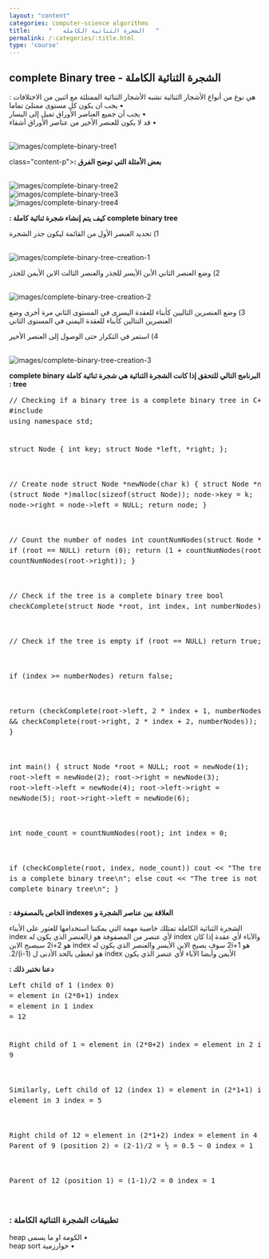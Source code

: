 ```yaml
---
layout: "content"
categories: computer-science algorithms
title:     "   الشجرة الثنائية الكاملة   "
permalink: /:categories/:title.html
type: 'course'
---
```

<div class="col-12">
<h2>  complete  Binary  tree -     الشجرة الثنائية الكاملة  </h2>
<p class="content-p">
<bdi> 
هي نوع من أنواع الأشجار الثنائية تشبه الأشجار الثنائية الممتلئة مع اثنين من الاختلافات :
<br>
•	يجب ان يكون كل مستوى ممتلئ تماما
<br>
•	يجب أن جميع العناصر الأوراق تميل إلى اليسار 
<br>
•	قد لا يكون للعنصر الأخير من عناصر  الأوراق أشقاء 
</bdi>
</p>

 <br/><img class="content-image" src="/assets/img/algorithms/complete-binary-tree1.jpg" alt="images/complete-binary-tree1"/>
 <p> class="content-p"><b>: بعض الأمثلة التي توضح الفرق </b></p>
<br/><img class="content-image" src="/assets/img/algorithms/complete-binary-tree2.jpg" alt="images/complete-binary-tree2"/>
<br/><img class="content-image" src="/assets/img/algorithms/complete-binary-tree3.jpg" alt="images/complete-binary-tree3"/>
<br/><img class="content-image" src="/assets/img/algorithms/complete-binary-tree-4.jpg" alt="images/complete-binary-tree4"/>
<p class="content-p"><b> : كيف يتم إنشاء شجرة ثنائية كاملة complete binary tree </b></p>
<p class="content-p"><bdi>1)	تحديد العنصر الأول من القائمة ليكون جذر الشجرة</bdi></p>
<br/><img class="content-image" src="/assets/img/algorithms/complete-binary-tree-creation-1.jpg" alt="images/complete-binary-tree-creation-1"/>
<p class="content-p"><bdi>2)	وضع العنصر الثاني الأبن الأيسر للجذر والعنصر الثالث الابن الأيمن للجذر </bdi></p>
<br/><img class="content-image" src="/assets/img/algorithms/complete-binary-tree-creation-2.jpg" alt="images/complete-binary-tree-creation-2"/>
<p class="content-p"><bdi> 3)	وضع العنصرين التاليين كأبناء للعقدة اليسرى في المستوى الثاني مرة أخرى وضع العنصرين التتالين كأبناء للعقدة اليمنى في المستوى الثاني </bdi></p>
<p class="content-p"><bdi> 4)	استمر في التكرار حتى الوصول إلى العنصر الأخير </bdi></p>
<br/><img class="content-image" src="/assets/img/algorithms/complete-binary-tree-creation-3.jpg" alt="images/complete-binary-tree-creation-3"/>
<p class="content-p"><bdi><b>
البرنامج التالي للتحقق إذا كانت الشجرة الثنائية هي شجرة ثنائية كاملة complete binary tree :</b></bdi></p>
<div class="code-box">
<p class="content-p">
<pre style="line-height: 1.5em;">
// Checking if a binary tree is a complete binary tree in C++
#include <bits/stdc++.h>
using namespace std;

struct Node {
  int key;
  struct Node *left, *right;
};

// Create node
struct Node *newNode(char k) {
  struct Node *node = (struct Node *)malloc(sizeof(struct Node));
  node->key = k;
  node->right = node->left = NULL;
  return node;
}

// Count the number of nodes
int countNumNodes(struct Node *root) {
  if (root == NULL)
    return (0);
  return (1 + countNumNodes(root->left) + countNumNodes(root->right));
}

// Check if the tree is a complete binary tree
bool checkComplete(struct Node *root, int index, int numberNodes) {
  
  // Check if the tree is empty
  if (root == NULL)
    return true;

  if (index >= numberNodes)
    return false;

  return (checkComplete(root->left, 2 * index + 1, numberNodes) && checkComplete(root->right, 2 * index + 2, numberNodes));
}

int main() {
  struct Node *root = NULL;
  root = newNode(1);
  root->left = newNode(2);
  root->right = newNode(3);
  root->left->left = newNode(4);
  root->left->right = newNode(5);
  root->right->left = newNode(6);

  int node_count = countNumNodes(root);
  int index = 0;

  if (checkComplete(root, index, node_count))
    cout << "The tree is a complete binary tree\n";
  else
    cout << "The tree is not a complete binary tree\n";
}
</pre>
</p>
</div>
<p class="content-p"><bdi><b>العلاقة بين عناصر الشجرة و indexes الخاص بالمصفوفة :</b></bdi></p>
<p class="content-p"><bdi>الشجرة الثنائية الكاملة تمتلك خاصية مهمة التي يمكننا استخدامها للعثور على الأبناء والآباء لأي عقدة 
إذا كان index لأي عنصر من المصفوفة هو i,العنصر الذي يكون له index هو  2i+1 سوف يصبح الابن الأيسر والعنصر الذي يكون له index  هو 2i+2 سيصبح الابن الأيمن وأيضا الآباء لأي عنصر الذي يكون index  هو  iيعطى بالحد الأدنى ل (i-1)/2.
</bdi></p>
<p class="content-p"><b>
 : دعنا نختبر ذلك 
</b></p>
<div class="code-box">
<p class="content-p">
<pre style="line-height: 1.5em;">
Left child of 1 (index 0)
= element in (2*0+1) index 
= element in 1 index 
= 12


Right child of 1
= element in (2*0+2) index
= element in 2 index 
= 9

Similarly,
Left child of 12 (index 1)
= element in (2*1+1) index
= element in 3 index
= 5

Right child of 12
= element in (2*1+2) index
= element in 4 index
= 6
Parent of 9 (position 2) 
= (2-1)/2 
= ½ 
= 0.5
~ 0 index 
= 1

Parent of 12 (position 1) 
= (1-1)/2 
= 0 index 
= 1

</pre>
</p>
</div>
<h3> : تطبيقات الشجرة الثنائية الكاملة </h3>
<p class="content-p"><bdi>
•	الكومة او ما يسمى heap
<br>
•	خوارزمية heap sort
</bdi></p>
</div>

